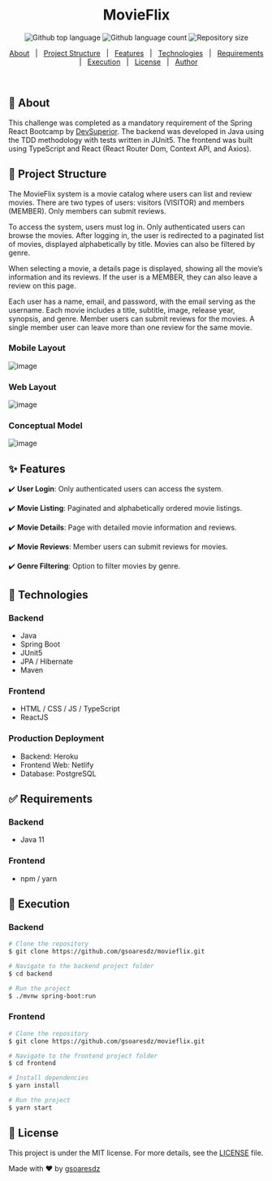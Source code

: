 <h1 align="center">MovieFlix</h1> <p align="center"> <img alt="Github top language" src="https://img.shields.io/github/languages/top/gsoaresdz/movieflix?color=56BEB8"> <img alt="Github language count" src="https://img.shields.io/github/languages/count/gsoaresdz/movieflix?color=56BEB8"> <img alt="Repository size" src="https://img.shields.io/github/repo-size/gsoaresdz/movieflix?color=56BEB8"> </p> <p align="center"> <a href="#dart-about">About</a> &#xa0; | &#xa0; <a href="#memo-project-structure">Project Structure</a> &#xa0; | &#xa0; <a href="#sparkles-features">Features</a> &#xa0; | &#xa0; <a href="#rocket-technologies">Technologies</a> &#xa0; | &#xa0; <a href="#white_check_mark-requirements">Requirements</a> &#xa0; | &#xa0; <a href="#checkered_flag-execution">Execution</a> &#xa0; | &#xa0; <a href="#memo-license">License</a> &#xa0; | &#xa0; <a href="https://github.com/gsoaresdz" target="_blank">Author</a> </p> <br>

## **:dart: About**

This challenge was completed as a mandatory requirement of the Spring React Bootcamp by [DevSuperior](https://devsuperior.com.br/). The backend was developed in Java using the TDD methodology with tests written in JUnit5. The frontend was built using TypeScript and React (React Router Dom, Context API, and Axios).

## **:memo: Project Structure**

The MovieFlix system is a movie catalog where users can list and review movies. There are two types of users: visitors (VISITOR) and members (MEMBER). Only members can submit reviews.

To access the system, users must log in. Only authenticated users can browse the movies. After logging in, the user is redirected to a paginated list of movies, displayed alphabetically by title. Movies can also be filtered by genre.

When selecting a movie, a details page is displayed, showing all the movie’s information and its reviews. If the user is a MEMBER, they can also leave a review on this page.

Each user has a name, email, and password, with the email serving as the username. Each movie includes a title, subtitle, image, release year, synopsis, and genre. Member users can submit reviews for the movies. A single member user can leave more than one review for the same movie.

### **Mobile Layout**

![image](https://github.com/gsoaresdz/movieflix/assets/69989654/753c9eba-9667-4d79-8af9-bba13d0428b9)

### **Web Layout**

![image](https://github.com/gsoaresdz/movieflix/assets/69989654/f0167a1e-5dc0-4417-a4c0-d763d54022a7)

### **Conceptual Model**

![image](https://github.com/gsoaresdz/movieflix/assets/69989654/179f27cf-7ee2-401e-b2d0-3e816adb9951)

## **:sparkles: Features**

:heavy_check_mark: **User Login**: Only authenticated users can access the system.

:heavy_check_mark: **Movie Listing**: Paginated and alphabetically ordered movie listings.

:heavy_check_mark: **Movie Details**: Page with detailed movie information and reviews.

:heavy_check_mark: **Movie Reviews**: Member users can submit reviews for movies.

:heavy_check_mark: **Genre Filtering**: Option to filter movies by genre.

## **:rocket: Technologies**

### **Backend**

- Java
- Spring Boot
- JUnit5
- JPA / Hibernate
- Maven

### **Frontend**

- HTML / CSS / JS / TypeScript
- ReactJS

### **Production Deployment**

- Backend: Heroku
- Frontend Web: Netlify
- Database: PostgreSQL

## **:white_check_mark: Requirements**

### **Backend**

- Java 11

### **Frontend**

- npm / yarn

## **:checkered_flag: Execution**

### **Backend**

```bash
# Clone the repository
$ git clone https://github.com/gsoaresdz/movieflix.git

# Navigate to the backend project folder
$ cd backend

# Run the project
$ ./mvnw spring-boot:run
```

### **Frontend**

```bash
# Clone the repository
$ git clone https://github.com/gsoaresdz/movieflix.git

# Navigate to the frontend project folder
$ cd frontend

# Install dependencies
$ yarn install

# Run the project
$ yarn start
```

## **:memo: License**

This project is under the MIT license. For more details, see the [LICENSE](LICENSE) file.

Made with :heart: by <a href="https://github.com/gsoaresdz" target="_blank">gsoaresdz</a>
